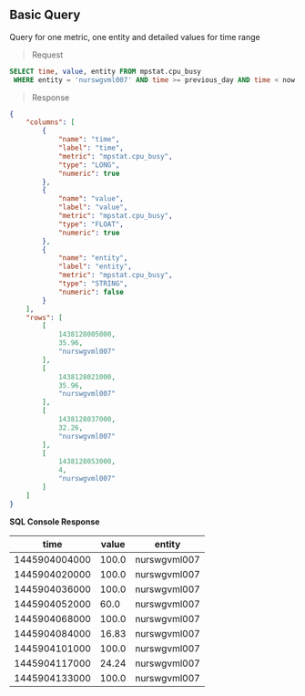 ## Basic Query

Query for one metric, one entity and detailed values for time range

> Request

```sql
SELECT time, value, entity FROM mpstat.cpu_busy 
 WHERE entity = 'nurswgvml007' AND time >= previous_day AND time < now
```

> Response

```json
{
    "columns": [
        {
            "name": "time",
            "label": "time",
            "metric": "mpstat.cpu_busy",
            "type": "LONG",
            "numeric": true
        },
        {
            "name": "value",
            "label": "value",
            "metric": "mpstat.cpu_busy",
            "type": "FLOAT",
            "numeric": true
        },
        {
            "name": "entity",
            "label": "entity",
            "metric": "mpstat.cpu_busy",
            "type": "STRING",
            "numeric": false
        }
    ],
    "rows": [
        [
            1438128005000,
            35.96,
            "nurswgvml007"
        ],
        [
            1438128021000,
            35.96,
            "nurswgvml007"
        ],
        [
            1438128037000,
            32.26,
            "nurswgvml007"
        ],
        [
            1438128053000,
            4,
            "nurswgvml007"
        ]
    ]
}
```

**SQL Console Response**

| time          | value | entity       | 
|---------------|-------|--------------| 
| 1445904004000 | 100.0 | nurswgvml007 | 
| 1445904020000 | 100.0 | nurswgvml007 | 
| 1445904036000 | 100.0 | nurswgvml007 | 
| 1445904052000 | 60.0  | nurswgvml007 | 
| 1445904068000 | 100.0 | nurswgvml007 | 
| 1445904084000 | 16.83 | nurswgvml007 | 
| 1445904101000 | 100.0 | nurswgvml007 | 
| 1445904117000 | 24.24 | nurswgvml007 | 
| 1445904133000 | 100.0 | nurswgvml007 | 
